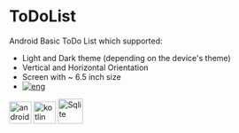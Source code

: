# ToDoList
Android Basic ToDo List which supported:
- Light and Dark theme (depending on the device's theme)
- Vertical and Horizontal Orientation
- Screen with ~ 6.5 inch size
- [![eng](https://img.shields.io/badge/lang-en-red.svg)](https://github.com/NikolaosProgios/ToDoList)

[<img src="https://www.svgrepo.com/show/184140/android.svg" alt="android" width="40" height="40"/>](https://github.com/NikolaosProgios/ToDoList)   [<img src="https://www.vectorlogo.zone/logos/kotlinlang/kotlinlang-icon.svg" alt="kotlin" width="40" height="40"/>](https://github.com/NikolaosProgios/ToDoList)   [<img src="https://upload.wikimedia.org/wikipedia/commons/9/97/Sqlite-square-icon.svg" alt="Sqlite" width="45" height="45"/>](https://github.com/NikolaosProgios/ToDoList)
